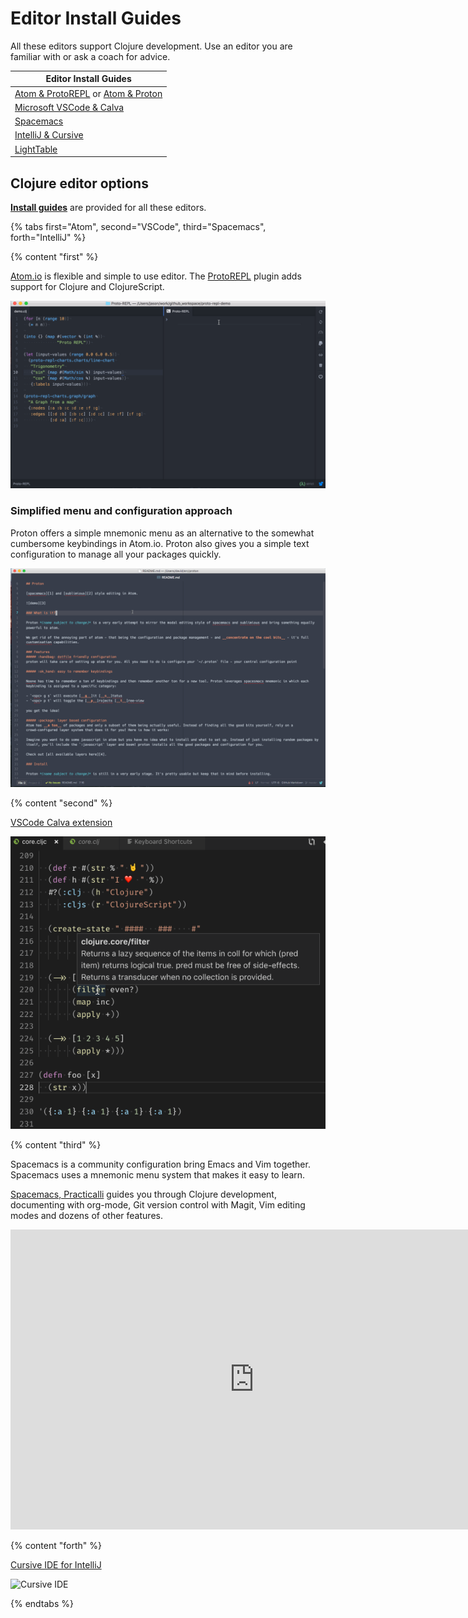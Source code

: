 # Editor Install Guides

All these editors support Clojure development.  Use an editor you are familiar with or ask a coach for advice.

| Editor Install Guides                                                                          |
|------------------------------------------------------------------------------------------------|
| [Atom & ProtoREPL](atom-protorepl.html) or [Atom & Proton](atom-proton.html)                   |
| [Microsoft VSCode & Calva](vscode-calva.html)                                                  |
| [Spacemacs](emacs-spacemacs.html)                                                       |
| [IntelliJ & Cursive](intellij-cursive.html)                                              |
| [LightTable](https://github.com/ClojureBridgeLondon/curriculum/blob/gh-pages/outline/setup.md) |


## Clojure editor options

**[Install guides](install-guides/index.html)** are provided for all these editors.

<!-- Clojure Editors -->
{% tabs first="Atom", second="VSCode", third="Spacemacs", forth="IntelliJ" %}

<!-- Atom.io and ProtoREPL -->
{% content "first" %}

[Atom.io](https://atom.io/) is flexible and simple to use editor.  The [ProtoREPL](https://atom.io/packages/proto-repl) plugin adds support for Clojure and ClojureScript.

![Atom.io and ProtoREPL](/images/atom-protorepl-demo.gif)

### Simplified menu and configuration approach

Proton offers a simple mnemonic menu as an alternative to the somewhat cumbersome keybindings in Atom.io.  Proton also gives you a simple text configuration to manage all your packages quickly.

![Atom.io proton-mode demo](/images/atom-proton-mode-demo.gif)


<!-- VSCode and Calva -->
{% content "second" %}

[VSCode Calva extension](https://marketplace.visualstudio.com/items?itemName=cospaia.clojure4vscode)

![VSCode Calva demo](https://github.com/BetterThanTomorrow/calva/raw/master/assets/howto/features.gif)

<!-- Spacemacs -->
{% content "third" %}

Spacemacs is a community configuration bring Emacs and Vim together.  Spacemacs uses a mnemonic menu system that makes it easy to learn.

[Spacemacs, Practicalli](https://practicalli.github.io/spacemacs) guides you through Clojure development, documenting with org-mode, Git version control with Magit, Vim editing modes and dozens of other features.

<iframe width="780" height="480" src="https://www.youtube.com/embed/Uuwg-069NYE" frameborder="0" allow="autoplay; encrypted-media" allowfullscreen></iframe>

<!-- IntelliJ and Cursive -->
{% content "forth" %}

[Cursive IDE for IntelliJ](https://cursive-ide.com/images/cursive-screenshot.png)

![Cursive IDE](https://cursive-ide.com/images/cursive-screenshot.png)

{% endtabs %}
<!-- End of Clojure editors -->
